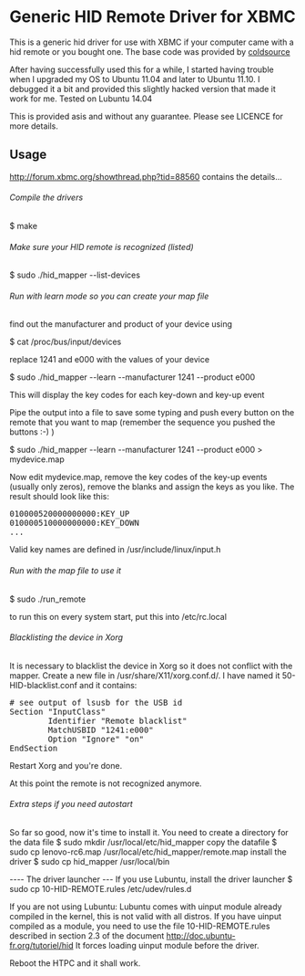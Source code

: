 Generic HID Remote Driver for XBMC
==================================

This is a generic hid driver for use with XBMC if your computer came with
a hid remote or you bought one. The base code was provided by [coldsource](http://forum.xbmc.org/member.php?u=80895)

After having successfully used this for a while, I started having trouble
when I upgraded my OS to Ubuntu 11.04 and later to Ubuntu 11.10. I debugged
it a bit and provided this slightly hacked version that made it work for me.
Tested on Lubuntu 14.04

This is provided asis and without any guarantee. Please see LICENCE for more
details.


Usage
-----

http://forum.xbmc.org/showthread.php?tid=88560 contains the details...

###### Compile the drivers
$ make

###### Make sure your HID remote is recognized (listed)
$ sudo ./hid_mapper --list-devices

###### Run with learn mode so you can create your map file
find out the manufacturer and product of your device using

$ cat /proc/bus/input/devices

replace 1241 and e000 with the values of your device

$ sudo ./hid_mapper --learn --manufacturer 1241 --product e000

This will display the key codes for each key-down and key-up event 

Pipe the output into a file to save some typing and push every button on the remote that you want to map
(remember the sequence you pushed the buttons :-) )

$ sudo ./hid_mapper --learn --manufacturer 1241 --product e000 > mydevice.map

Now edit mydevice.map, remove the key codes of the key-up events (usually only zeros), remove the blanks
and assign the keys as you like. The result should look like this:

<pre>
010000520000000000:KEY_UP  
010000510000000000:KEY_DOWN  
...
</pre>

Valid key names are defined in /usr/include/linux/input.h

###### Run with the map file to use it
$ sudo ./run_remote

to run this on every system start, put this into /etc/rc.local

###### Blacklisting the device in Xorg
It is necessary to blacklist the device in Xorg so it does not conflict with the mapper. 
Create a new file in /usr/share/X11/xorg.conf.d/. I have named it 50-HID-blacklist.conf and it contains:

<pre>
# see output of lsusb for the USB id
Section "InputClass"
        Identifier "Remote blacklist"
        MatchUSBID "1241:e000"
        Option "Ignore" "on"
EndSection
</pre>

Restart Xorg and you're done.

At this point the remote is not recognized anymore.

###### Extra steps if you need autostart
So far so good, now it's time to install it.
You need to create a directory for the data file
$ sudo mkdir /usr/local/etc/hid_mapper
copy the datafile
$ sudo cp lenovo-rc6.map /usr/local/etc/hid_mapper/remote.map
install the driver
$ sudo cp hid_mapper /usr/local/bin

---- The driver launcher ---
If you use Lubuntu, install the driver launcher
$ sudo cp 10-HID-REMOTE.rules /etc/udev/rules.d

If you are not using Lubuntu:
Lubuntu comes with uinput module already compiled in the kernel, this is not valid with all distros.
If you have uinput compiled as a module, you need to use the file 10-HID-REMOTE.rules described in section 2.3 of the document
http://doc.ubuntu-fr.org/tutoriel/hid
It forces loading uinput module before the driver.

Reboot the HTPC and it shall work. 

